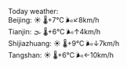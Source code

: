 Today weather:  
Beijing: ☀️   🌡️+7°C 🌬️↙8km/h  
Tianjin: 🌫  🌡️+6°C 🌬️↑4km/h  
Shijiazhuang: ☀️   🌡️+9°C 🌬️↓7km/h  
Tangshan: ☀️   🌡️+6°C 🌬️←10km/h  
